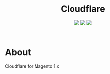 <h1 align="center" >Cloudflare</h1>
<p align="center" >
	<img src="https://img.shields.io/badge/Magento-1.x-orange.svg?style=for-the-badge" />
	<img src="https://img.shields.io/badge/License-MIT-orange.svg?style=for-the-badge" />
	<img src="https://img.shields.io/badge/Version-1.0.0-orange.svg?style=for-the-badge" />
</p>
</br>

About
=============================
Cloudflare for Magento 1.x

